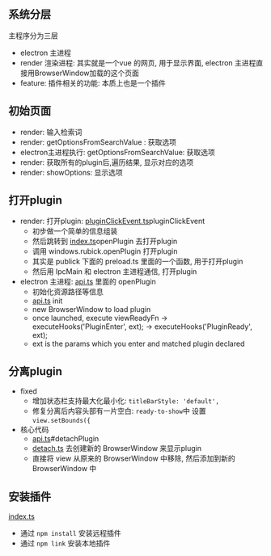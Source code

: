 ## 系统分层

主程序分为三层

- electron 主进程
- render 渲染进程: 其实就是一个vue 的网页, 用于显示界面, electron 主进程直接用BrowserWindow加载的这个页面
- feature: 插件相关的功能: 本质上也是一个插件

## 初始页面

- render: 输入检索词
- render: getOptionsFromSearchValue : 获取选项
- electron主进程执行: getOptionsFromSearchValue: 获取选项
- render: 获取所有的plugin后,遍历结果, 显示对应的选项
- render: showOptions: 显示选项

## 打开plugin

- render: 打开plugin: [pluginClickEvent.ts](src/renderer/plugins-manager/pluginClickEvent.ts)pluginClickEvent
  - 初步做一个简单的信息组装
  - 然后跳转到 [index.ts](src/renderer/plugins-manager/index.ts)openPlugin 去打开plugin
  - 调用 windows.rubick.openPlugin 打开plugin
  - 其实是 publick 下面的 preload.ts 里面的一个函数, 用于打开plugin
  - 然后用 IpcMain 和 electron 主进程通信, 打开plugin
- electron 主进程: [api.ts](src/main/common/api.ts) 里面的 openPlugin
  - 初始化资源路径等信息
  - [api.ts](src/main/common/api.ts) init
  - new BrowserWindow to load plugin
  - once launched, execute viewReadyFn -> executeHooks('PluginEnter', ext); -> executeHooks('PluginReady', ext);
  - ext is the params which you enter and matched plugin declared


## 分离plugin

- fixed
  - 增加状态栏支持最大化最小化: `titleBarStyle: 'default',`
  - 修复分离后内容头部有一片空白: `ready-to-show`中 设置 `view.setBounds({`
- 核心代码
  - [api.ts](src/main/common/api.ts)#detachPlugin
  - [detach.ts](src/main/browsers/detach.ts) 去创建新的 BrowserWindow 来显示plugin
  - 直接将 view 从原来的 BrowserWindow 中移除, 然后添加到新的 BrowserWindow 中


## 安装插件
[index.ts](src/core/plugin-handler/index.ts)

- 通过 `npm install` 安装远程插件
- 通过 `npm link` 安装本地插件
